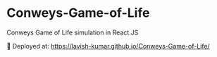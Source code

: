 # Conweys-Game-of-Life
Conweys Game of Life simulation in React.JS

🚀 Deployed at:
https://lavish-kumar.github.io/Conweys-Game-of-Life/
